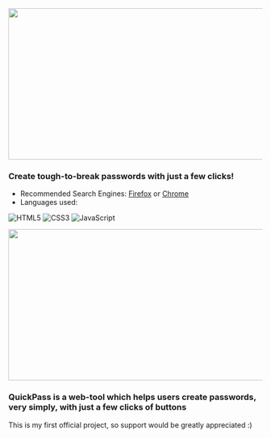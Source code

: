 <img src="https://i.imgur.com/kwWyZDw.png" width="2000" height="300">

<h3>Create tough-to-break passwords with just a few clicks!</h3>

- Recommended Search Engines: [Firefox](https://www.mozilla.org/en-GB/firefox/new/) or [Chrome](https://www.google.com/intl/en_uk/chrome/)
- Languages used:

![HTML5](https://img.shields.io/badge/html5-%23E34F26.svg?style=for-the-badge&logo=html5&logoColor=white) ![CSS3](https://img.shields.io/badge/css3-%231572B6.svg?style=for-the-badge&logo=css3&logoColor=white) ![JavaScript](https://img.shields.io/badge/javascript-%23323330.svg?style=for-the-badge&logo=javascript&logoColor=%23F7DF1E)


<img src="https://i.imgur.com/NEtZjnK.png" width="2000" height="300">

<h3>QuickPass is a web-tool which helps users create passwords, very simply, with just a few clicks of buttons</h3>
<p>This is my first official project, so support would be greatly appreciated :)</p>
